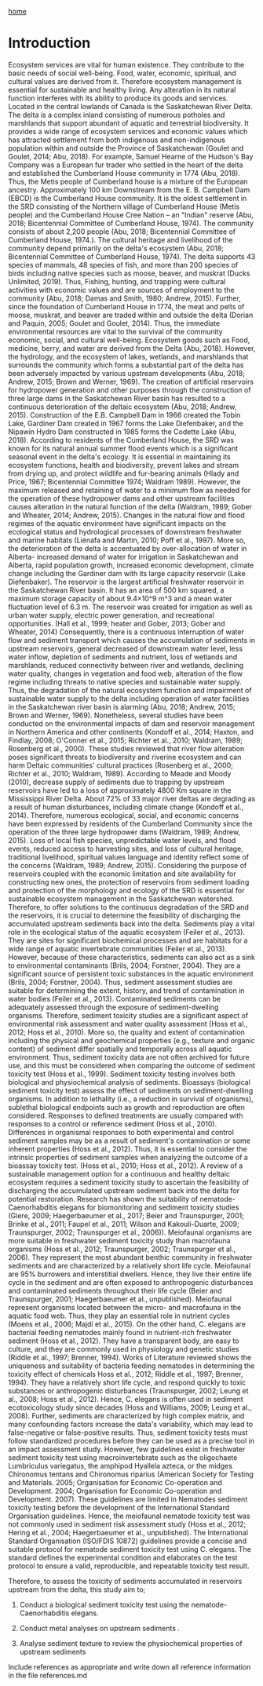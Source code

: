 ---
---

[home](home.html)

# Introduction

Ecosystem services are vital for human existence. They contribute to the basic needs of social well-being. Food, water, economic, spiritual, and cultural values are derived from it. Therefore ecosystem management is essential for sustainable and healthy living. Any alteration in its natural function interferes with its ability to produce its goods and services. Located in the central lowlands of Canada is the Saskatchewan River Delta. The delta is a complex inland consisting of numerous potholes and marshlands that support abundant of aquatic and terrestrial biodiversity. It provides a wide range of ecosystem services and economic values which has attracted settlement from both indigenous and non-indigenous population within and outside the Province of Saskatchewan (Goulet and Goulet, 2014; Abu, 2018). For example, Samuel Hearne of the Hudson's Bay Company was a European fur trader who settled in the heart of the delta and established the Cumberland House community in 1774 (Abu, 2018). Thus, the Metis people of Cumberland house is a mixture of the European ancestry. Approximately 100 km Downstream from the E. B. Campbell Dam (EBCD) is the Cumberland House community. It is the oldest settlement in the SRD consisting of the Northern village of Cumberland House (Metis people) and the Cumberland House Cree Nation – an "Indian" reserve (Abu, 2018; Bicentennial Committee of Cumberland House, 1974). The community consists of about 2,200 people (Abu, 2018; Bicentennial Committee of Cumberland House, 1974.). The cultural heritage and livelihood of the community depend primarily on the delta's ecosystem (Abu, 2018; Bicentennial Committee of Cumberland House, 1974).  The delta supports 43 species of mammals, 48 species of fish, and more than 200 species of birds including native species such as moose, beaver, and muskrat (Ducks Unlimited, 2019). Thus, Fishing, hunting, and trapping were cultural activities with economic values and are sources of employment to the community (Abu, 2018; Damas and Smith, 1980; Andrew, 2015). Further, since the foundation of Cumberland House in 1774, the meat and pelts of moose, muskrat, and beaver are traded within and outside the delta (Dorian and Paquin, 2005; Goulet and Goulet, 2014). Thus, the immediate environmental resources are vital to the survival of the community economic, social, and cultural well-being. Ecosystem goods such as Food, medicine, berry, and water are derived from the Delta (Abu, 2018).
 However, the hydrology, and the ecosystem of lakes, wetlands, and marshlands that surrounds the community which forms a substantial part of the delta has been adversely impacted by various upstream developments (Abu, 2018; Andrew, 2015; Brown and Werner, 1969). The creation of artificial reservoirs for hydropower generation and other purposes through the construction of three large dams in the Saskatchewan River basin has resulted to a continuous deterioration of the deltaic ecosystem (Abu, 2018; Andrew, 2015). Construction of the E.B. Campbell Dam in 1966 created the Tobin Lake, Gardiner Dam created in 1967 forms the Lake Diefenbaker, and the Nipawin Hydro Dam constructed in 1985 forms the Codette Lake (Abu, 2018). According to residents of the Cumberland House, the SRD was known for its natural annual summer flood events which is a significant seasonal event in the delta's ecology. It is essential in maintaining its ecosystem functions, health and biodiversity, prevent lakes and stream from drying up, and protect wildlife and fur-bearing animals (Hlady and Price, 1967; Bicentennial Committee 1974; Waldram 1989). However, the maximum released and retaining of water to a minimum flow as needed for the operation of these hydropower dams and other upstream facilities causes alteration in the natural function of the delta (Waldram, 1989; Gober and Wheater, 2014; Andrew, 2015). Changes in the natural flow and flood regimes of the aquatic environment have significant impacts on the ecological status and hydrological processes of downstream freshwater and marine habitats (Liénafa and Martin, 2010; Poff et al., 1997). More so, the deterioration of the delta is accentuated by over-allocation of water in Alberta- increased demand of water for irrigation in Saskatchewan and Alberta, rapid population growth, increased economic development, climate change including the Gardiner dam with its large capacity reservoir (Lake Diefenbaker). The reservoir is the largest artificial freshwater reservoir in the Saskatchewan River basin. It has an area of 500 km squared, a maximum storage capacity of about 9.4×10^9 m^3  and a mean water fluctuation level of 6.3 m. The reservoir was created for irrigation as well as urban water supply, electric power generation, and recreational opportunities. (Hall et al., 1999; heater and Gober, 2013; Gober and Wheater, 2014)
Consequently, there is a continuous interruption of water flow and sediment transport which causes the accumulation of sediments in upstream reservoirs, general decreased of downstream water level, less water inflow, depletion of sediments and nutrient, loss of wetlands and marshlands, reduced connectivity between river and wetlands, declining water quality, changes in vegetation and food web, alteration of the flow regime including threats to native species and sustainable water supply. Thus, the degradation of the natural ecosystem function and impairment of sustainable water supply to the delta including operation of water facilities in the Saskatchewan river basin is alarming (Abu, 2018; Andrew, 2015; Brown and Werner, 1969). Nonetheless, several studies have been conducted on the environmental impacts of dam and reservoir management in Northern America and other continents (Kondoff et al., 2014; Haxton, and Findlay, 2008; O'Conner et al., 2015; Richter et al., 2010; Waldram, 1989; Rosenberg et al., 2000). These studies reviewed that river flow alteration poses significant threats to biodiversity and riverine ecosystem and can harm Deltaic communities' cultural practices (Rosenberg et al., 2000; Richter et al., 2010; Waldram, 1989). According to Meade and Moody (2010), decrease supply of sediments due to trapping by upstream reservoirs have led to a loss of approximately 4800 Km square in the Mississippi River Delta. About 72% of 33 major river deltas are degrading as a result of human disturbances, including climate change (Kondoff et al., 2014). Therefore, numerous ecological, social, and economic concerns have been expressed by residents of the Cumberland Community since the operation of the three large hydropower dams (Waldram, 1989; Andrew, 2015). Loss of local fish species, unpredictable water levels, and flood events, reduced access to harvesting sites, and loss of cultural heritage, traditional livelihood, spiritual values language and identity reflect some of the concerns (Waldram, 1989; Andrew, 2015).
Considering the purpose of reservoirs coupled with the economic limitation and site availability for constructing new ones, the protection of reservoirs from sediment loading and protection of the morphology and ecology of the SRD is essential for sustainable ecosystem management in the Saskatchewan watershed. Therefore, to offer solutions to the continuous degradation of the SRD and the reservoirs, it is crucial to determine the feasibility of discharging the accumulated upstream sediments back into the delta. Sediments play a vital role in the ecological status of the aquatic ecosystem (Feiler et al., 2013). They are sites for significant biochemical processes and are habitats for a wide range of aquatic invertebrate communities (Feiler et al., 2013). However, because of these characteristics, sediments can also act as a sink to environmental contaminants (Brils, 2004; Forstner, 2004). They are a significant source of persistent toxic substances in the aquatic environment (Brils, 2004; Forstner, 2004). Thus, sediment assessment studies are suitable for determining the extent, history, and trend of contamination in water bodies (Feiler et al., 2013). Contaminated sediments can be adequately assessed through the exposure of sediment-dwelling organisms. Therefore, sediment toxicity studies are a significant aspect of environmental risk assessment and water quality assessment (Hoss et al., 2012; Hoss et al., 2010). More so, the quality and extent of contamination including the physical and geochemical properties (e.g., texture and organic content) of sediment differ spatially and temporally across all aquatic environment. Thus, sediment toxicity data are not often archived for future use, and this must be considered when comparing the outcome of sediment toxicity test (Hoss et al., 1999). Sediment toxicity testing involves both biological and physiochemical analysis of sediments. Bioassays (biological sediment toxicity test) assess the effect of sediments on sediment-dwelling organisms. In addition to lethality (i.e., a reduction in survival of organisms), sublethal biological endpoints such as growth and reproduction are often considered. Responses to defined treatments are usually compared with responses to a control or reference sediment (Hoss et al., 2010). Differences in organismal responses to both experimental and control sediment samples may be as a result of sediment's contamination or some inherent properties (Hoss et al., 2012). Thus, it is essential to consider the intrinsic properties of sediment samples when analyzing the outcome of a bioassay toxicity test. (Hoss et al., 2010; Hoss et al., 2012).
A review of a sustainable management option for a continuous and healthy deltaic ecosystem requires a sediment toxicity study to ascertain the feasibility of discharging the accumulated upstream sediment back into the delta for potential restoration. Research has shown the suitability of nematode-Caenorhabditis elegans for biomonitoring and sediment toxicity studies (Giere, 2009; Haegerbaeumer et al., 2017; Beier and Traunspurger, 2001; Brinke et al., 2011; Faupel et al., 2011; Wilson and Kakouli-Duarte, 2009; Traunspurger, 2002; Traunspurger et al., 2006)). Meiofaunal organisms are more suitable in freshwater sediment toxicity study than macrofauna organisms (Hoss et al., 2012; Traunspurger, 2002; Traunspurger et al., 2006). They represent the most abundant benthic community in freshwater sediments and are characterized by a relatively short life cycle. Meiofaunal are 95% burrowers and interstitial dwellers. Hence, they live their entire life cycle in the sediment and are often exposed to anthropogenic disturbances and contaminated sediments throughout their life cycle (Beier and Traunspurger, 2001; Haegerbaeumer et al., unpublished). Meiofaunal  represent organisms located between the micro- and macrofauna in the aquatic food web. Thus, they play an essential role in nutrient cycles (Moens et al., 2006; Majdi et al., 2015). On the other hand, C. elegans are bacterial feeding nematodes mainly found in nutrient-rich freshwater sediment (Hoss et al., 2012). They have a transparent body, are easy to culture, and they are commonly used in physiology and genetic studies (Riddle et al., 1997; Brenner, 1994). Works of Literature reviewed shows the uniqueness and suitability of bacteria feeding nematodes in determining the toxicity effect of chemicals Hoss et al., 2012; Riddle et al., 1997; Brenner, 1994). They have a relatively short life cycle, and respond quickly to toxic substances or anthropogenic disturbances (Traunspurger, 2002; Leung et al., 2008; Hoss et al., 2012). Hence, C. elegans is often used in sediment ecotoxicology study since decades (Hoss and Williams, 2009; Leung et al., 2008).
Further, sediments are characterized by high complex matrix, and many confounding factors increase the data's variability, which may lead to false-negative or false-positive results. Thus, sediment toxicity tests must follow standardized procedures before they can be used as a precise tool in an impact assessment study. However, few guidelines exist in freshwater sediment toxicity test using macroinvertebrate such as the oligochaete Lumbriculus variegatus, the amphipod Hyallela azteca, or the midges Chironomus tentans and Chironomus riparius (American Society for Testing and Materials. 2005; Organisation for Economic Co-operation and Development. 2004; Organisation for Economic Co-operation and Development. 2007). These guidelines are limited in Nematodes sediment toxicity testing before the development of the International Standard Organisation guidelines. Hence, the meiofaunal nematode toxicity test was not commonly used in sediment risk assessment study (Hoss et al., 2012; Hering et al., 2004; Haegerbaeumer et al., unpublished). The International Standard Organisation (ISO/FDIS 10872) guidelines provide a concise and suitable protocol for nematode sediment toxicity test using C. elegans. The standard defines the experimental condition and elaborates on the test protocol to ensure a valid, reproducible, and repeatable toxicity test result.


Therefore, to assess the toxicity of sediments accumulated in reservoirs upstream from the delta, this study aim to;

1.	Conduct a biological sediment toxicity test using the nematode-Caenorhabditis elegans.

2.	Conduct metal analyses on upstream sediments .

3.	Analyse sediment texture to review the physiochemical properties of upstream sediments



Include references as appropriate and write down all reference information in the file references.md
